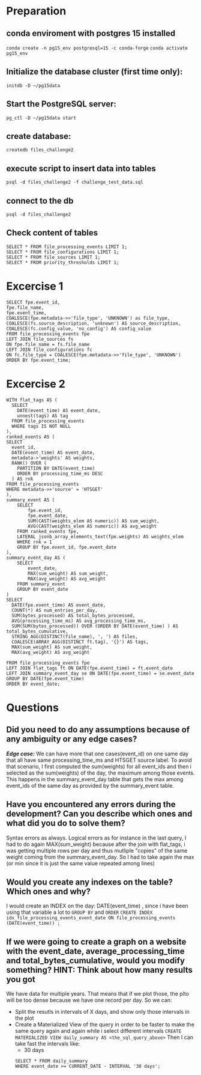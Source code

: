 # Preparation

## conda enviroment with postgres 15 installed
```conda create -n pg15_env postgresql=15 -c conda-forge```
```conda activate pg15_env```

## Initialize the database cluster (first time only):
```initdb -D ~/pg15data```
##  Start the PostgreSQL server:
```pg_ctl -D ~/pg15data start```

## create database:
```createdb files_challenge2```

## execute script to insert data into tables
```psql -d files_challenge2 -f challenge_test_data.sql```

## connect to the db
```psql -d files_challenge2```


## Check content of tables
```
SELECT * FROM file_processing_events LIMIT 1;
SELECT * FROM file_configurations LIMIT 1;
SELECT * FROM file_sources LIMIT 1;
SELECT * FROM priority_thresholds LIMIT 1;
```

# Excercise 1 
```
SELECT fpe.event_id,
fpe.file_name,
fpe.event_time,
COALESCE(fpe.metadata->>'file_type', 'UNKNOWN') as file_type,
COALESCE(fs.source_description, 'unknown') AS source_description,
COALESCE(fc.config_value, 'no_config') AS config_value
FROM file_processing_events fpe
LEFT JOIN file_sources fs
ON fpe.file_name = fs.file_name
LEFT JOIN file_configurations fc 
ON fc.file_type = COALESCE(fpe.metadata->>'file_type', 'UNKNOWN')
ORDER BY fpe.event_time;
```

# Excercise 2
```
WITH flat_tags AS (
  SELECT 
    DATE(event_time) AS event_date,
    unnest(tags) AS tag
  FROM file_processing_events
  WHERE tags IS NOT NULL
),
ranked_events AS (
SELECT 
  event_id,
  DATE(event_time) AS event_date,  
  metadata->'weights' AS weights,
  RANK() OVER (
    PARTITION BY DATE(event_time)
    ORDER BY processing_time_ms DESC
  ) AS rnk
FROM file_processing_events
WHERE metadata->>'source' = 'HTSGET'
),
summary_event AS (
    SELECT     
        fpe.event_id,
        fpe.event_date,
        SUM(CAST(weights_elem AS numeric)) AS sum_weight,
        AVG(CAST(weights_elem AS numeric)) AS avg_weight
    FROM ranked_events fpe,
    LATERAL jsonb_array_elements_text(fpe.weights) AS weights_elem
    WHERE rnk = 1  
    GROUP BY fpe.event_id, fpe.event_date
),
summary_event_day AS (
    SELECT
        event_date,
        MAX(sum_weight) AS sum_weight,
        MAX(avg_weight) AS avg_weight
    FROM summary_event 
    GROUP BY event_date
)
SELECT 
  DATE(fpe.event_time) AS event_date,
  COUNT(*) AS num_entries_per_day,
  SUM(bytes_processed) AS total_bytes_processed,
  AVG(processing_time_ms) AS avg_processing_time_ms,
  SUM(SUM(bytes_processed)) OVER (ORDER BY DATE(event_time) ) AS total_bytes_cumulative,
  STRING_AGG(DISTINCT(file_name), ', ') AS files,
  COALESCE(ARRAY_AGG(DISTINCT ft.tag), '{}') AS tags,
  MAX(sum_weight) AS sum_weight,
  MAX(avg_weight) AS avg_weight

FROM file_processing_events fpe
LEFT JOIN flat_tags ft ON DATE(fpe.event_time) = ft.event_date
LEFT JOIN summary_event_day se ON DATE(fpe.event_time) = se.event_date
GROUP BY DATE(fpe.event_time)
ORDER BY event_date;
```


# Questions
## Did you need to do any assumptions because of any ambiguity or any edge cases?
***Edge case:*** We can have more that one cases(event_id) on one same day that all have same processing_time_ms and HTSGET source label. To avoid that scenario, I first computed the sum(weights) for all event_ids and then i selected as the sum(weights) of the day, the maximum among those events. This happens in the summary_event_day table that gets the max among event_ids of the same day as provided by the summary_event table.

## Have you encountered any errors during the development? Can you describe which ones and what did you do to solve them?
Syntax errors as always.
Logical errors as for instance in the last query, I had to do again MAX(sum_weight) because after the join with flat_tags, i was getting multiple rows per day and thus mutliple "copies" of the same weight coming from the summary_event_day. So I had to take again the max (or min since it is just the same value repeated among lines)

## Would you create any indexes on the table? Which ones and why?
I would create an INDEX on the day: DATE(event_time) , since i have been using that variable a lot to `GROUP BY` and `ORDER`
```CREATE INDEX idx_file_processing_events_event_date ON file_processing_events (DATE(event_time)) ; ```


## If we were going to create a graph on a website with the event_date, average_processing_time and total_bytes_cumulative, would you modify something? HINT: Think about how many results you got
We have data for multiple years. That means that if we plot those, the plto will be too dense because we have one record per day.
So we can:
- Split the resutls in intervals of X days, and show only those intervals in the plot
- Create a Materialized View of the query in order to be faster to make the same query again and again while i select different intervals
 ```CREATE MATERIALIZED VIEW daily_summary AS <the_sql_query_above>``` Then I can take fast the intervals like: 
    - 30 days
    ```
    SELECT * FROM daily_summary
    WHERE event_date >= CURRENT_DATE - INTERVAL '30 days'; 
    ```
